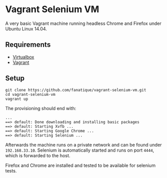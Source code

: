 # Vagrant Selenium VM

A very basic Vagrant machine running headless Chrome and Firefox under Ubuntu Linux 14.04.

## Requirements

- [Virtualbox](https://www.virtualbox.org/wiki/Downloads)
- [Vagrant](http://vagrantup.com)

## Setup

    git clone https://github.com/fanatique/vagrant-selenium-vm.git
    cd vagrant-selenium-vm
    vagrant up

The provisioning should end with:

    ...
    ==> default: Done downloading and installing basic packages
    ==> default: Starting Xvfb ...
    ==> default: Starting Google Chrome ...
    ==> default: Starting Selenium ...

Afterwards the machine runs on a private network and can be found under `192.168.33.10`. 
Selenium is automatically started and runs on port `4444`, which is forwarded to the host.

Firefox and Chrome are installed and tested to be available for selenium tests.


